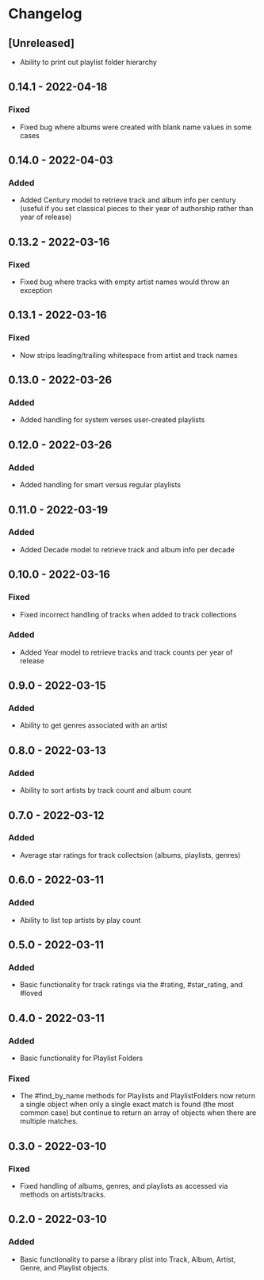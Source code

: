 # Changelog

## [Unreleased]
- Ability to print out playlist folder hierarchy

## 0.14.1 - 2022-04-18
### Fixed
- Fixed bug where albums were created with blank name values in some cases

## 0.14.0 - 2022-04-03
### Added
- Added Century model to retrieve track and album info per century (useful if you set classical pieces to their year of authorship rather than year of release)

## 0.13.2 - 2022-03-16
### Fixed
- Fixed bug where tracks with empty artist names would throw an exception

## 0.13.1 - 2022-03-16
### Fixed
- Now strips leading/trailing whitespace from artist and track names

## 0.13.0 - 2022-03-26
### Added
- Added handling for system verses user-created playlists

## 0.12.0 - 2022-03-26
### Added
- Added handling for smart versus regular playlists

## 0.11.0 - 2022-03-19
### Added
- Added Decade model to retrieve track and album info per decade

## 0.10.0 - 2022-03-16
### Fixed
- Fixed incorrect handling of tracks when added to track collections
### Added
- Added Year model to retrieve tracks and track counts per year of release

## 0.9.0 - 2022-03-15
### Added
- Ability to get genres associated with an artist

## 0.8.0 - 2022-03-13
### Added
- Ability to sort artists by track count and album count

## 0.7.0 - 2022-03-12
### Added
- Average star ratings for track collectsion (albums, playlists, genres)

## 0.6.0 - 2022-03-11
### Added
- Ability to list top artists by play count

## 0.5.0 - 2022-03-11
### Added
- Basic functionality for track ratings via the #rating, #star_rating, and #loved

## 0.4.0 - 2022-03-11
### Added
- Basic functionality for Playlist Folders
### Fixed
- The #find_by_name methods for Playlists and PlaylistFolders now return a single object when only a single exact match is found (the most common case) but continue to return an array of objects when there are multiple matches.

## 0.3.0 - 2022-03-10

### Fixed
- Fixed handling of albums, genres, and playlists as accessed via methods on artists/tracks.

## 0.2.0 - 2022-03-10
### Added
- Basic functionality to parse a library plist into Track, Album, Artist, Genre, and Playlist objects.

